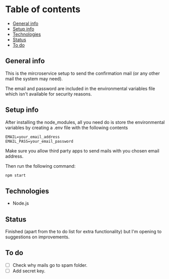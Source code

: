 # Table of contents

* [General info](#general-info)
* [Setup info](#setup-info)
* [Technologies](#technologies)
* [Status](#status)
* [To do](#to-do)

## General info

This is the mircroservice setup to send the confirmation mail (or any other mail the system may need).

The email and password are included in the environmental variables file which isn't available for security reasons.

## Setup info

After installing the node_modules, all you need do is store the environmental variables by creating a .env file with the following contents

```text
EMAIL=your_email_address
EMAIL_PASS=your_email_password
```

Make sure you allow third party apps to send mails with you chosen email address.

Then run the following command:

```bash
npm start
```

## Technologies

* Node.js

## Status

Finished (apart from the to do list for extra functionality) but I'm opening to suggestions on improvements.

## To do

* [ ] Check why mails go to spam folder.
* [ ] Add secret key.
